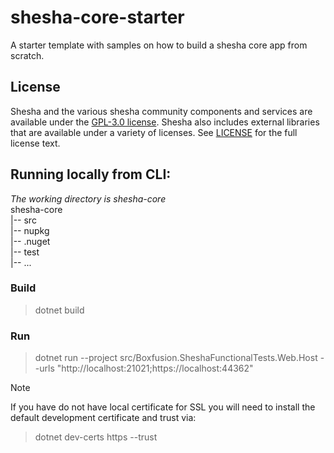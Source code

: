 # shesha-core-starter
A starter template with samples on how to build a shesha core app from scratch.

## License

Shesha and the various shesha community components and services are available under the [GPL-3.0 license](https://opensource.org/licenses/GPL-3.0). Shesha also includes external libraries that are available under a variety of licenses. See [LICENSE](https://github.com/boxfusion/shesha-core-starter/blob/HEAD/LICENSE) for the full license text.

## Running locally from CLI:

*The working directory is shesha-core*  
shesha-core  
 |-- src  
 |-- nupkg  
 |-- .nuget  
 |-- test  
 |-- ...

### Build

> dotnet build 

### Run

> dotnet run --project src/Boxfusion.SheshaFunctionalTests.Web.Host --urls "http://localhost:21021;https://localhost:44362"

> [!NOTE]
> If you have do not have local certificate for SSL you will need to install the default development certificate and trust via:
>> dotnet dev-certs https --trust